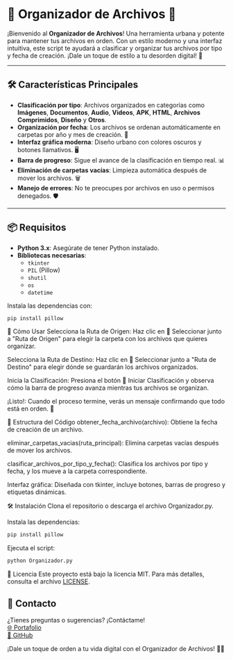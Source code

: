 
# 🚀 **Organizador de Archivos** 🚀

¡Bienvenido al **Organizador de Archivos**! Una herramienta urbana y potente para mantener tus archivos en orden. Con un estilo moderno y una interfaz intuitiva, este script te ayudará a clasificar y organizar tus archivos por tipo y fecha de creación. ¡Dale un toque de estilo a tu desorden digital! 🎯

---

## 🛠 **Características Principales**

- **Clasificación por tipo**: Archivos organizados en categorías como **Imágenes**, **Documentos**, **Audio**, **Videos**, **APK**, **HTML**, **Archivos Comprimidos**, **Diseño** y **Otros**.
- **Organización por fecha**: Los archivos se ordenan automáticamente en carpetas por año y mes de creación. 📅
- **Interfaz gráfica moderna**: Diseño urbano con colores oscuros y botones llamativos. 🖥️
- **Barra de progreso**: Sigue el avance de la clasificación en tiempo real. 📊
- **Eliminación de carpetas vacías**: Limpieza automática después de mover los archivos. 🗑️
- **Manejo de errores**: No te preocupes por archivos en uso o permisos denegados. 🛡️

---

## 📦 **Requisitos**

- **Python 3.x**: Asegúrate de tener Python instalado.
- **Bibliotecas necesarias**:
  - `tkinter`
  - `PIL` (Pillow)
  - `shutil`
  - `os`
  - `datetime`


Instala las dependencias con:

```bash 
pip install pillow

```

🚀 Cómo Usar
Selecciona la Ruta de Origen:
Haz clic en 📁 Seleccionar junto a "Ruta de Origen" para elegir la carpeta con los archivos que quieres organizar.

Selecciona la Ruta de Destino:
Haz clic en 📁 Seleccionar junto a "Ruta de Destino" para elegir dónde se guardarán los archivos organizados.

Inicia la Clasificación:
Presiona el botón 🚀 Iniciar Clasificación y observa cómo la barra de progreso avanza mientras tus archivos se organizan.

¡Listo!:
Cuando el proceso termine, verás un mensaje confirmando que todo está en orden. 🎉

🎨 Estructura del Código
obtener_fecha_archivo(archivo): Obtiene la fecha de creación de un archivo.

eliminar_carpetas_vacias(ruta_principal): Elimina carpetas vacías después de mover los archivos.

clasificar_archivos_por_tipo_y_fecha(): Clasifica los archivos por tipo y fecha, y los mueve a la carpeta correspondiente.

Interfaz gráfica: Diseñada con tkinter, incluye botones, barras de progreso y etiquetas dinámicas.

🛠 Instalación
Clona el repositorio o descarga el archivo Organizador.py.

Instala las dependencias:


```bash
pip install pillow
```

Ejecuta el script:


```bash
python Organizador.py
```


📜 Licencia
Este proyecto está bajo la licencia MIT. Para más detalles, consulta el archivo [LICENSE](https://opensource.org/license/MIT).

## 📧 **Contacto**

¿Tienes preguntas o sugerencias? ¡Contáctame!  
[🌐 Portafolio](https://portafolio-p9aq.onrender.com/)  
[🐙 GitHub](https://github.com/AlexanderMontenegro)

¡Dale un toque de orden a tu vida digital con el Organizador de Archivos! 🚀✨

